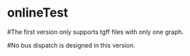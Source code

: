 # onlineTest
#The first version only supports tgff files with only one graph.

#No bus dispatch is designed in this version.

